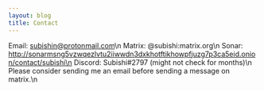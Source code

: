 ```yaml
---
layout: blog
title: Contact
---
```


Email: subishin@protonmail.com\n
Matrix: @subishi:matrix.org\n
Sonar: http://sonarmsng5vzwqezlvtu2iiwwdn3dxkhotftikhowpfjuzg7p3ca5eid.onion/contact/subishi\n
Discord: Subishi#2797 (might not check for months)\n
Please consider sending me an email before sending a message on matrix.\n
